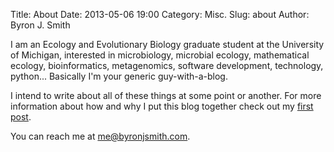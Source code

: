 Title: About
Date: 2013-05-06 19:00
Category: Misc.
Slug: about
Author: Byron J. Smith

I am an Ecology and Evolutionary Biology graduate student at the University
of Michigan, interested in microbiology, microbial ecology,
mathematical ecology, bioinformatics, metagenomics, software development,
technology, python...  Basically I'm your generic guy-with-a-blog.

I intend to write about all of these things at some point or another.
For more information about how and why I put this blog together check out my
[first post](../initial-commit.html).

You can reach me at [me@byronjsmith.com](mailto:me@byronjsmith.com).
